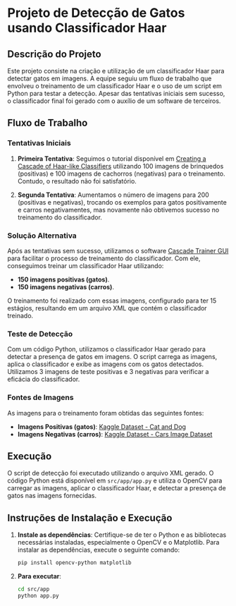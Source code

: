 # Projeto de Detecção de Gatos usando Classificador Haar

## Descrição do Projeto

Este projeto consiste na criação e utilização de um classificador Haar para detectar gatos em imagens. A equipe seguiu um fluxo de trabalho que envolveu o treinamento de um classificador Haar e o uso de um script em Python para testar a detecção. Apesar das tentativas iniciais sem sucesso, o classificador final foi gerado com o auxílio de um software de terceiros.

## Fluxo de Trabalho

### Tentativas Iniciais

1. **Primeira Tentativa**: Seguimos o tutorial disponível em [Creating a Cascade of Haar-like Classifiers](https://github.com/felipecbarelli/livro-visao-computacional/blob/master/tutoriais/creating-a-cascade-of-haar-like-classifiers.pdf) utilizando 100 imagens de brinquedos (positivas) e 100 imagens de cachorros (negativas) para o treinamento. Contudo, o resultado não foi satisfatório.
   
2. **Segunda Tentativa**: Aumentamos o número de imagens para 200 (positivas e negativas), trocando os exemplos para gatos positivamente e carros negativamentes, mas novamente não obtivemos sucesso no treinamento do classificador.

### Solução Alternativa

Após as tentativas sem sucesso, utilizamos o software [Cascade Trainer GUI](https://amin-ahmadi.com/cascade-trainer-gui/) para facilitar o processo de treinamento do classificador. Com ele, conseguimos treinar um classificador Haar utilizando:

- **150 imagens positivas (gatos)**.
- **150 imagens negativas (carros)**.

O treinamento foi realizado com essas imagens, configurado para ter 15 estágios, resultando em um arquivo XML que contém o classificador treinado.

### Teste de Detecção

Com um código Python, utilizamos o classificador Haar gerado para detectar a presença de gatos em imagens. O script carrega as imagens, aplica o classificador e exibe as imagens com os gatos detectados. Utilizamos 3 imagens de teste positivas e 3 negativas para verificar a eficácia do classificador.

### Fontes de Imagens

As imagens para o treinamento foram obtidas das seguintes fontes:

- **Imagens Positivas (gatos)**: [Kaggle Dataset - Cat and Dog](https://www.kaggle.com/datasets/tongpython/cat-and-dog?resource=download)
- **Imagens Negativas (carros)**: [Kaggle Dataset - Cars Image Dataset](https://www.kaggle.com/datasets/kshitij192/cars-image-dataset)

## Execução

O script de detecção foi executado utilizando o arquivo XML gerado. O código Python está disponível em `src/app/app.py` e utiliza o OpenCV para carregar as imagens, aplicar o classificador Haar, e detectar a presença de gatos nas imagens fornecidas.

## Instruções de Instalação e Execução

1. **Instale as dependências**:
   Certifique-se de ter o Python e as bibliotecas necessárias instaladas, especialmente o OpenCV e o Matplotlib. Para instalar as dependências, execute o seguinte comando:

   ```bash
   pip install opencv-python matplotlib
   ```

2. **Para executar**:
    ```bash
    cd src/app
    python app.py
    ```
